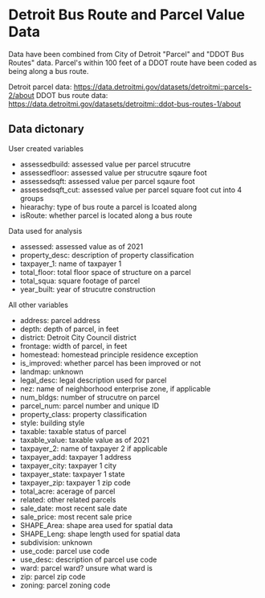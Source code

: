 # Detroit Bus Route and Parcel Value Data
Data have been combined from City of Detroit "Parcel" and "DDOT Bus Routes" data. Parcel's within 100 feet of a DDOT route have been coded as being along a bus route.

Detroit parcel data: https://data.detroitmi.gov/datasets/detroitmi::parcels-2/about
DDOT bus route data: https://data.detroitmi.gov/datasets/detroitmi::ddot-bus-routes-1/about

## Data dictonary
User created variables
<ul>
<li>assessedbuild: assessed value per parcel strucutre</li>
<li>assessedfloor: assessed value per strucutre sqaure foot</li>
<li>assessedsqft: assessed value per parcel sqaure foot</li>
<li>assessedsqft_cut: assessed value per parcel square foot cut into 4 groups
<li>hiearachy: type of bus route a parcel is lcoated along</li>
<li>isRoute: whether parcel is located along a bus route</li>
</ul>

Data used for analysis
<ul>
<li>assessed: assessed value as of 2021</li>
<li>property_desc: description of property classification</li>
<li>taxpayer_1: name of taxpayer 1</li>
<li>total_floor: total floor space of structure on a parcel</li>
<li>total_squa: square footage of parcel</li>
<li>year_built: year of strucutre construction</li>
</ul>

All other variables
<ul>
<li>address: parcel address</li>
<li>depth: depth of parcel, in feet</li>
<li>district: Detroit City Council district</li>
<li>frontage: width of parcel, in feet</li>
<li>homestead: homestead principle residence exception</li>
<li>is_improved: whether parcel has been improved or not</li>
<li>landmap: unknown</li>
<li>legal_desc: legal description used for parcel</li>
<li>nez: name of neighborhood enterprise zone, if applicable</li>
<li>num_bldgs: number of strucutre on parcel</li>
<li>parcel_num: parcel number and unique ID</li>
<li>property_class: property classification</li>
<li>style: building style</li>
<li>taxable: taxable status of parcel</li>
<li>taxable_value: taxable value as of 2021</li>
<li>taxpayer_2: name of taxpayer 2 if applicable</li>
<li>taxpayer_add: taxpayer 1 address</li>
<li>taxpayer_city: taxpayer 1 city</li>
<li>taxpayer_state: taxpayer 1 state</li>
<li>taxpayer_zip: taxpayer 1 zip code</li>
<li>total_acre: acerage of parcel</li>
<li>related: other related parcels</li>
<li>sale_date: most recent sale date</li>
<li>sale_price: most recent sale price</li>
<li>SHAPE_Area: shape area used for spatial data</li>
<li>SHAPE_Leng: shape length used for spatial data</li>
<li>subdivision: unknown</li>
<li>use_code: parcel use code</li>
<li>use_desc: description of parcel use code</li>
<li>ward: parcel ward? unsure what ward is</li>
<li>zip: parcel zip code</li>
<li>zoning: parcel zoning code</li>
</ul>
